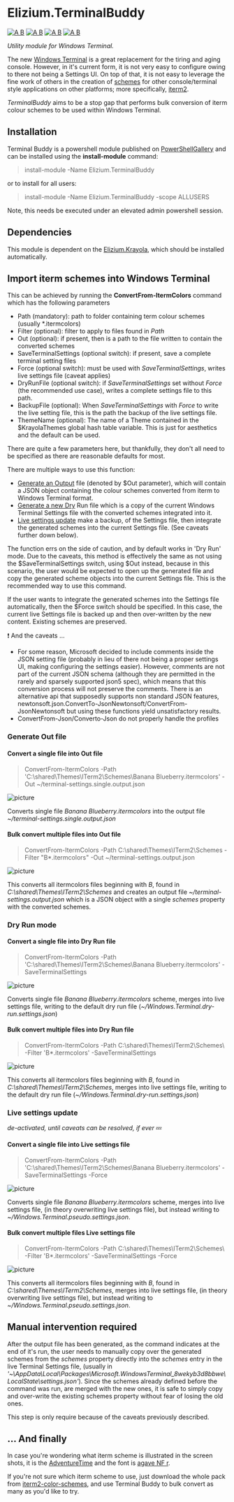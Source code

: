
# Elizium.TerminalBuddy

[![A B](https://img.shields.io/badge/branching-commonflow-informational?style=flat)](https://commonflow.org)
[![A B](https://img.shields.io/badge/merge-rebase-informational?style=flat)](https://git-scm.com/book/en/v2/Git-Branching-Rebasing)
[![A B](https://img.shields.io/github/license/plastikfan/terminalbuddy)](https://github.com/plastikfan/terminalbuddy/blob/master/LICENSE)
[![A B](https://img.shields.io/powershellgallery/p/Elizium.TerminalBuddy)](https://www.powershellgallery.com/packages/Elizium.TerminalBuddy)

*Utility module for Windows Terminal.*

The new [Windows Terminal](https://github.com/Microsoft/Terminal) is a great replacement for the tiring and aging console. However, in it's current form, it is not very easy to configure owing to there not being a Settings UI. On top of that, it is not easy to leverage the fine work of others in the creation of [schemes](https://github.com/mbadolato/iTerm2-Color-Schemes) for other console/terminal style applications on other platforms; more specifically, [iterm2](https://iterm2.com/).

*TerminalBuddy* aims to be a stop gap that performs bulk conversion of iterm colour schemes to be used within Windows Terminal.

## Installation

Terminal Buddy is a powershell module published on [PowerShellGallery](https://www.powershellgallery.com/packages/Elizium.TerminalBuddy) and can be installed using the **install-module** command:

> install-module -Name Elizium.TerminalBuddy

or to install for all users:

> install-module -Name Elizium.TerminalBuddy -scope ALLUSERS

Note, this needs be executed under an elevated admin powershell session.

## Dependencies

This module is dependent on the [Elizium.Krayola](https://www.powershellgallery.com/packages/Elizium.Krayola), which should be installed automatically.

## Import iterm schemes into Windows Terminal

This can be achieved by running the **ConvertFrom-ItermColors** command which has the following parameters

* Path (mandatory): path to folder containing term colour schemes (usually *.itermcolors)
* Filter (optional): filter to apply to files found in *Path*
* Out (optional): if present, then is a path to the file written to contain the converted schemes
* SaveTerminalSettings (optional switch): if present, save a complete terminal setting files
* Force (optional switch): must be used with *SaveTerminalSettings*, writes live settings file (caveat applies)
* DryRunFile (optional switch): if *SaveTerminalSettings* set without *Force* (the recommended use case), writes a complete settings file to this path.
* BackupFile (optional): When *SaveTerminalSettings* with *Force* to write the live setting file, this is the path the backup of the live settings file.
* ThemeName (optional): The name of a Theme contained in the $KrayolaThemes global hash table variable. This is just for aesthetics and the default can be used.

There are quite a few parameters here, but thankfully, they don't all need to be specified as there are reasonable defaults for most.

There are multiple ways to use this function:

* [Generate an Output](#Generate-Out-file) file (denoted by $Out parameter), which will contain a JSON object containing the colour schemes converted from iterm to Windows Terminal format.
* [Generate a new Dry](#Dry-Run-mode) Run file which is a copy of the current Windows Terminal Settings file with the converted schemes integrated into it.
* [Live settings update](#Live-settings-update) make a backup, of the Settings file, then integrate the generated schemes into the current Settings file. (See caveats further down below).

The function errs on the side of caution, and by default works in 'Dry Run' mode. Due to the caveats, this method is effectively the same as not using the $SaveTerminalSettings switch, using $Out instead, because in this scenario, the user would be expected to open up the generated file and copy the generated scheme objects into the current Settings file. This is the recommended way to use this command.

If the user wants to integrate the generated schemes into the Settings file automatically, then the $Force switch should be specified. In this case, the current live Settings file is backed up and then over-written by the new content. Existing schemes are preserved.

:heavy_exclamation_mark: And the caveats ...

* For some reason, Microsoft decided to include comments inside the JSON setting file (probably in lieu of there not being a proper settings UI, making configuring the settings easier). However, comments are not part of the current JSON schema (although they are permitted in the rarely and sparsely supported json5 spec), which means that this conversion process will not preserve the comments. There is an alternative api that supposedly supports non standard JSON features, newtonsoft.json.ConvertTo-JsonNewtonsoft/ConvertFrom-JsonNewtonsoft but using these functions yield unsatisfactory results.
* ConvertFrom-Json/Converto-Json do not properly handle the profiles

### Generate Out file

#### Convert a single file into Out file

> ConvertFrom-ItermColors -Path 'C:\shared\Themes\ITerm2\Schemes\Banana Blueberry.itermcolors'  -Out ~/terminal-settings.single.output.json

![picture](resources/images/single.out.banana-blueberry.jpg)

Converts single file *Banana Blueberry.itermcolors* into the output file *~/terminal-settings.single.output.json*

#### Bulk convert multiple files into Out file

> ConvertFrom-ItermColors -Path C:\shared\Themes\ITerm2\Schemes -Filter "B*.itermcolors" -Out ~/terminal-settings.output.json

![picture](resources/images/bulk.out.b-star.jpg)

This converts all itermcolors files beginning with *B*, found in *C:\shared\Themes\ITerm2\Schemes* and creates an output file *~/terminal-settings.output.json* which is a JSON object with a single *schemes* property with the converted schemes.

### Dry Run mode

#### Convert a single file into Dry Run file

> ConvertFrom-ItermColors -Path 'C:\shared\Themes\ITerm2\Schemes\Banana Blueberry.itermcolors' -SaveTerminalSettings

![picture](resources/images/single.dry-run.banana-blueberry.jpg)

Converts single file *Banana Blueberry.itermcolors* scheme, merges into live settings file, writing to the default dry run file (*~/Windows.Terminal.dry-run.settings.json*)

#### Bulk convert multiple files into Dry Run file

> ConvertFrom-ItermColors -Path C:\shared\Themes\ITerm2\Schemes\ -Filter 'B*.itermcolors' -SaveTerminalSettings

![picture](resources/images/bulk.dry-run.b-star.jpg)

This converts all itermcolors files beginning with *B*, found in *C:\shared\Themes\ITerm2\Schemes*, merges into live settings file, writing to the default dry run file (*~/Windows.Terminal.dry-run.settings.json*)

### Live settings update

*de-activated, until caveats can be resolved, if ever* :zzz:

#### Convert a single file into Live settings file

> ConvertFrom-ItermColors -Path 'C:\shared\Themes\ITerm2\Schemes\Banana Blueberry.itermcolors' -SaveTerminalSettings -Force

![picture](resources/images/single.live.banana-blueberry.jpg)

Converts single file *Banana Blueberry.itermcolors* scheme, merges into live settings file, (in theory overwriting live settings file), but instead writing to *~/Windows.Terminal.pseudo.settings.json*.

#### Bulk convert multiple files Live settings file

> ConvertFrom-ItermColors -Path C:\shared\Themes\ITerm2\Schemes\ -Filter 'B*.itermcolors' -SaveTerminalSettings -Force

![picture](resources/images/bulk.live.b-star.jpg)

This converts all itermcolors files beginning with *B*, found in *C:\shared\Themes\ITerm2\Schemes*, merges into live settings file, (in theory overwriting live settings file), but instead writing to *~/Windows.Terminal.pseudo.settings.json*.

## Manual intervention required

After the output file has been generated, as the command indicates at the end of it's run, the user needs to manually copy over the generated schemes from the *schemes* property directly into the *schemes* entry in the live Terminal Settings file, (usually in *'~\AppData\Local\Packages\Microsoft.WindowsTerminal_8wekyb3d8bbwe\LocalState\settings.json'*). Since the schemes already defined before the command was run, are merged with the new ones, it is safe to simply copy and over-write the existing schemes property without fear of losing the old ones.

This step is only require because of the caveats previously described.

## ... And finally

In case you're wondering what iterm scheme is illustrated in the screen shots, it is the [AdventureTime](https://github.com/mbadolato/iTerm2-Color-Schemes/blob/master/schemes/AdventureTime.itermcolors) and the font is [agave NF r](https://www.nerdfonts.com/).

If you're not sure which iterm scheme to use, just download the whole pack from [iterm2-color-schemes](https://iterm2colorschemes.com/), and use Terminal Buddy to bulk convert as many as you'd like to try.
